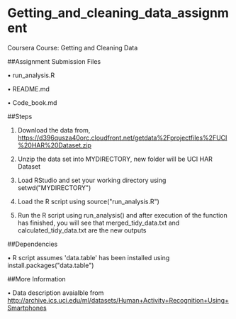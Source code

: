 # Getting_and_cleaning_data_assignment

Coursera Course: Getting and Cleaning Data

##Assignment Submission Files

• run_analysis.R

• README.md

• Code_book.md

##Steps

1. Download the data from, https://d396qusza40orc.cloudfront.net/getdata%2Fprojectfiles%2FUCI%20HAR%20Dataset.zip

2. Unzip the data set into MYDIRECTORY, new folder will be UCI HAR Dataset

3. Load RStudio and set your working directory using setwd("MYDIRECTORY")

4. Load the R script using source("run_analysis.R")

5. Run the R script using run_analysis() and after execution of the function has finished, you will see that merged_tidy_data.txt and calculated_tidy_data.txt are the new outputs

##Dependencies

• R script assumes 'data.table' has been installed using install.packages("data.table")

##More Information

• Data description avaialble from http://archive.ics.uci.edu/ml/datasets/Human+Activity+Recognition+Using+Smartphones
